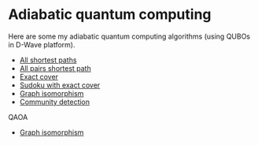 # Adiabatic quantum computing

Here are some my adiabatic quantum computing algorithms (using QUBOs in D-Wave platform).

- [All shortest paths](shortest_path/single_shortest_path.ipynb)
- [All pairs shortest path](shortest_path/all_pairs_shortest_path.ipynb)
- [Exact cover](exact_cover/Exact_cover.ipynb)
- [Sudoku with exact cover](exact_cover/Exact_cover_sudoku.ipynb)
- [Graph isomorphism](graph_isomorphism/graph_isomorphism.ipynb)
- [Community detection](community_detection/community_detection.ipynb)

QAOA

- [Graph isomorphism](graph_isomorphism/graph_isomorphism_qaoa.ipynb)

